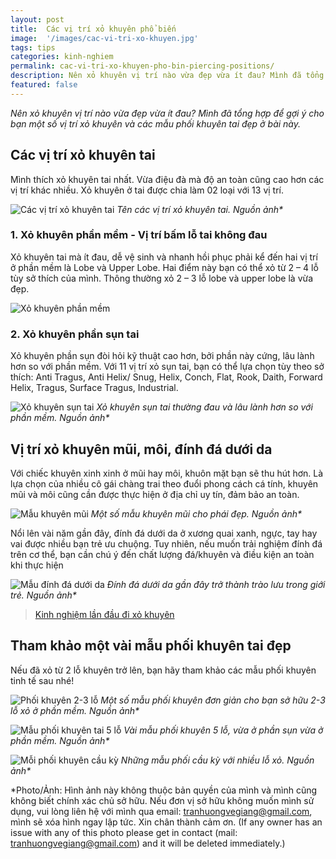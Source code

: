 ```yaml
---
layout: post
title:  Các vị trí xỏ khuyên phổ biến
image:  '/images/cac-vi-tri-xo-khuyen.jpg'
tags: tips
categories: kinh-nghiem
permalink: cac-vi-tri-xo-khuyen-pho-bin-piercing-positions/
description: Nên xỏ khuyên vị trí nào vừa đẹp vừa ít đau? Mình đã tổng hợp để gợi ý cho bạn một số vị trí xỏ khuyên và phối khuyên đẹp ở bài này.
featured: false
---
```


_Nên xỏ khuyên vị trí nào vừa đẹp vừa ít đau? Mình đã tổng hợp để gợi ý cho bạn một số vị trí xỏ khuyên và các mẫu phối khuyên tai đẹp ở bài này._

## Các vị trí xỏ khuyên tai

Mình thích xỏ khuyên tai nhất. Vừa điệu đà mà độ an toàn cũng cao hơn các vị trí khác nhiều. Xỏ khuyên ở tai được chia làm 02 loại với 13 vị trí.

![Các vị trí xỏ khuyên tai](/images/piercing-position-i-tri-khuyen-tai.jpg)
_Tên các vị trí xỏ khuyên tai. Nguồn ảnh*_

### 1. Xỏ khuyên phần mềm - Vị trí bấm lỗ tai không đau

Xỏ khuyên tai mà ít đau, dễ vệ sinh và nhanh hồi phục phải kể đến hai vị trí ở phần mềm là Lobe và Upper Lobe. Hai điểm này bạn có thể xỏ từ 2 – 4 lỗ tùy sở thích của mình. Thông thường xỏ 2 – 3 lỗ lobe và upper lobe là vừa đẹp.

![Xỏ khuyên phần mềm](/images/xo-khuyen-tai-sun-mem.png)


### 2. Xỏ khuyên phần sụn tai

Xỏ khuyên phần sụn đòi hỏi kỹ thuật cao hơn, bởi phần này cứng, lâu lành hơn so với phần mềm. Với 11 vị trí xỏ sụn tai, bạn có thể lựa chọn tùy theo sở thích:  Anti Tragus, Anti Helix/ Snug, Helix, Conch, Flat, Rook, Daith, Forward Helix, Tragus, Surface Tragus, Industrial.

![Xỏ khuyên sụn tai](/images/xo-khuyen-tai-sun.png)
_Xỏ khuyên sụn tai thường đau và lâu lành hơn so với phần mềm. Nguồn ảnh*_

## Vị trí xỏ khuyên mũi, môi, đính đá dưới da

Với chiếc khuyên xinh xinh ở mũi hay môi, khuôn mặt bạn sẽ thu hút hơn. Là lựa chọn của nhiều cô gái chàng trai theo đuổi phong cách cá tính, khuyên mũi và môi cũng cần được thực hiện ở địa chỉ uy tín, đảm bảo an toàn.

![Mẫu khuyên mũi](/images/mau-khuyen-mui.png)
_Một số mẫu khuyên mũi cho phái đẹp. Nguồn ảnh*_

Nổi lên vài năm gần đây, đính đá dưới da ở xương quai xanh, ngực, tay hay vai được nhiều bạn trẻ ưu chuộng. Tuy nhiên, nếu muốn trải nghiệm đính đá trên cơ thể, bạn cần chú ý đến chất lượng đá/khuyên và điều kiện an toàn khi thực hiện

![Mẫu đính đá dưới da](/images/mau-dinh-da.png)
_Đính đá dưới da gần đây trở thành trào lưu trong giới trẻ. Nguồn ảnh*_

> [Kinh nghiệm lần đầu đi xỏ khuyên](https://vegiang.com/xo-khuyen-piercing-trai-nghiem-lan-dau-lam-chuyen-ay/)

## Tham khảo một vài mẫu phối khuyên tai đẹp

Nếu đã xỏ từ 2 lỗ khuyên trở lên, bạn hãy tham khảo các mẫu phối khuyên tinh tế sau nhé!

![Phối khuyên 2-3 lỗ](/images/mau-phoi-khuyen-don-gian.png)
_Một số mẫu phối khuyên đơn giản cho bạn sở hữu 2-3 lỗ xỏ ở phần mềm. Nguồn ảnh*_

![Mẫu phối khuyên tai 5 lỗ](/images/mau-phoi-5-khuyen-dieu-da.png)
_Vài mẫu phối khuyên 5 lỗ, vừa ở phần sụn vừa ở phần mềm. Nguồn ảnh*_

![Mỗi phối khuyên cầu kỳ](/images/mau--phoi-khuyen-cau-ky.png)
_Những mẫu phối cầu kỳ với nhiều lỗ xỏ. Nguồn ảnh*_

*Photo/Ảnh: Hình ảnh này không thuộc bản quyền của mình và mình cũng không biết chính xác chủ sở hữu. Nếu đơn vị sở hữu không muốn mình sử dụng, vui lòng liên hệ với mình qua email: tranhuongvegiang@gmail.com, mình sẽ xóa hình ngay lập tức. Xin chân thành cảm ơn. (If any owner has an issue with any of this photo please get in contact (mail: tranhuongvegiang@gmail.com) and it will be deleted immediately.)
